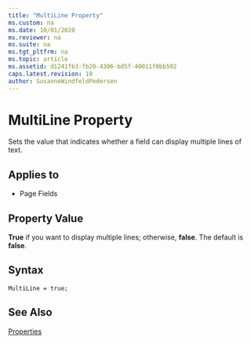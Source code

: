 ```yaml
---
title: "MultiLine Property"
ms.custom: na
ms.date: 10/01/2020
ms.reviewer: na
ms.suite: na
ms.tgt_pltfrm: na
ms.topic: article
ms.assetid: d1241fb3-fb20-4306-bd5f-40011f0bb592
caps.latest.revision: 10
author: SusanneWindfeldPedersen
---
```


# MultiLine Property

Sets the value that indicates whether a field can display multiple lines of text.  
  
## Applies to  
  
- Page Fields  
  
## Property Value  

**True** if you want to display multiple lines; otherwise, **false**. The default is **false**.  

## Syntax

```AL
MultiLine = true;
```
  
## See Also

[Properties](devenv-properties.md)